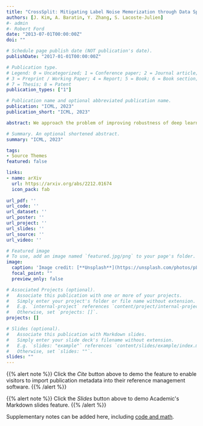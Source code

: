 ```yaml
---
title: "CrossSplit: Mitigating Label Noise Memorization through Data Splitting"
authors: [J. Kim, A. Baratin, Y. Zhang, S. Lacoste-Julien] 
#- admin
#- Robert Ford
date: "2013-07-01T00:00:00Z"
doi: ""

# Schedule page publish date (NOT publication's date).
publishDate: "2017-01-01T00:00:00Z"

# Publication type.
# Legend: 0 = Uncategorized; 1 = Conference paper; 2 = Journal article;
# 3 = Preprint / Working Paper; 4 = Report; 5 = Book; 6 = Book section;
# 7 = Thesis; 8 = Patent
publication_types: ["1"]

# Publication name and optional abbreviated publication name.
publication: "ICML, 2023"
publication_short: "ICML, 2023"

abstract: We approach the problem of improving robustness of deep learning algorithms in the presence of label noise. Building upon existing label correction and co-teaching methods, we propose a novel training procedure to mitigate the memorization of noisy labels, called CrossSplit, which uses a pair of neural networks trained on two disjoint parts of the dataset. CrossSplit combines two main ingredients: (i) Cross-split label correction. The idea is that, since the model trained on one part of the data cannot memorize example-label pairs from the other part, the training labels presented to each network can be smoothly adjusted by using the predictions of its peer network; (ii) Cross-split semi-supervised training. A network trained on one part of the data also uses the unlabeled inputs of the other part. Extensive experiments on CIFAR-10, CIFAR-100, Tiny-ImageNet and mini-WebVision datasets demonstrate that our method can outperform the current state-of-the-art up to 90% noise ratio.

# Summary. An optional shortened abstract.
summary: "ICML, 2023"

tags:
- Source Themes
featured: false

links:
- name: arXiv
  url: https://arxiv.org/abs/2212.01674
  icon_pack: fab
  
url_pdf: ''
url_code: ''
url_dataset: ''
url_poster: ''
url_project: ''
url_slides: ''
url_source: ''
url_video: ''

# Featured image
# To use, add an image named `featured.jpg/png` to your page's folder. 
image:
  caption: 'Image credit: [**Unsplash**](https://unsplash.com/photos/pLCdAaMFLTE)'
  focal_point: ""
  preview_only: false

# Associated Projects (optional).
#   Associate this publication with one or more of your projects.
#   Simply enter your project's folder or file name without extension.
#   E.g. `internal-project` references `content/project/internal-project/index.md`.
#   Otherwise, set `projects: []`.
projects: []

# Slides (optional).
#   Associate this publication with Markdown slides.
#   Simply enter your slide deck's filename without extension.
#   E.g. `slides: "example"` references `content/slides/example/index.md`.
#   Otherwise, set `slides: ""`.
slides: ""
---
```


{{% alert note %}}
Click the *Cite* button above to demo the feature to enable visitors to import publication metadata into their reference management software.
{{% /alert %}}

{{% alert note %}}
Click the *Slides* button above to demo Academic's Markdown slides feature.
{{% /alert %}}

Supplementary notes can be added here, including [code and math](https://sourcethemes.com/academic/docs/writing-markdown-latex/).

